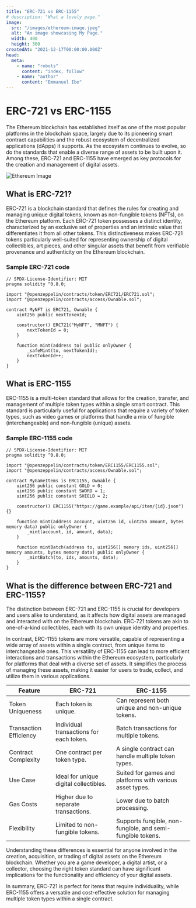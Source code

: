 ```yaml
---
title: "ERC-721 vs ERC-1155"
# description: "What a lovely page."
image:
  src: "/images/ethereum-image.jpeg"
  alt: "An image showcasing My Page."
  width: 400
  height: 300
createdAt: "2021-12-17T00:00:00.000Z"
head:
  meta:
    - name: "robots"
      content: "index, follow"
    - name: "author"
      content: "Emmanuel Ibe"
---
```


# ERC-721 vs ERC-1155

The Ethereum blockchain has established itself as one of the most popular platforms in the blockchain space, largely due to its pioneering smart contract capabilities and the robust ecosystem of decentralized applications (dApps) it supports. As the ecosystem continues to evolve, so do the standards that enable a diverse range of assets to be built upon it. Among these, ERC-721 and ERC-1155 have emerged as key protocols for the creation and management of digital assets.

![Ethereum Image](/images/ethereum-image.jpeg)

## What is ERC-721?

ERC-721 is a blockchain standard that defines the rules for creating and managing unique digital tokens, known as non-fungible tokens (NFTs), on the Ethereum platform. Each ERC-721 token possesses a distinct identity, characterized by an exclusive set of properties and an intrinsic value that differentiates it from all other tokens. This distinctiveness makes ERC-721 tokens particularly well-suited for representing ownership of digital collectibles, art pieces, and other singular assets that benefit from verifiable provenance and authenticity on the Ethereum blockchain.

### Sample ERC-721 code

```solidity
// SPDX-License-Identifier: MIT
pragma solidity ^0.8.0;

import "@openzeppelin/contracts/token/ERC721/ERC721.sol";
import "@openzeppelin/contracts/access/Ownable.sol";

contract MyNFT is ERC721, Ownable {
    uint256 public nextTokenId;

    constructor() ERC721("MyNFT", "MNFT") {
        nextTokenId = 0;
    }

    function mint(address to) public onlyOwner {
        _safeMint(to, nextTokenId);
        nextTokenId++;
    }
}
```

## What is ERC-1155

ERC-1155 is a multi-token standard that allows for the creation, transfer, and management of multiple token types within a single smart contract. This standard is particularly useful for applications that require a variety of token types, such as video games or platforms that handle a mix of fungible (interchangeable) and non-fungible (unique) assets.

### Sample ERC-1155 code

```
// SPDX-License-Identifier: MIT
pragma solidity ^0.8.0;

import "@openzeppelin/contracts/token/ERC1155/ERC1155.sol";
import "@openzeppelin/contracts/access/Ownable.sol";

contract MyGameItems is ERC1155, Ownable {
    uint256 public constant GOLD = 0;
    uint256 public constant SWORD = 1;
    uint256 public constant SHIELD = 2;

    constructor() ERC1155("https://game.example/api/item/{id}.json") {}

    function mint(address account, uint256 id, uint256 amount, bytes memory data) public onlyOwner {
        _mint(account, id, amount, data);
    }

    function mintBatch(address to, uint256[] memory ids, uint256[] memory amounts, bytes memory data) public onlyOwner {
        _mintBatch(to, ids, amounts, data);
    }
}
```

## What is the difference between ERC-721 and ERC-1155?

The distinction between ERC-721 and ERC-1155 is crucial for developers and users alike to understand, as it affects how digital assets are managed and interacted with on the Ethereum blockchain. ERC-721 tokens are akin to one-of-a-kind collectibles, each with its own unique identity and properties.

In contrast, ERC-1155 tokens are more versatile, capable of representing a wide array of assets within a single contract, from unique items to interchangeable ones. This versatility of ERC-1155 can lead to more efficient interactions and transactions within the Ethereum ecosystem, particularly for platforms that deal with a diverse set of assets. It simplifies the process of managing these assets, making it easier for users to trade, collect, and utilize them in various applications.

| Feature                | ERC-721                                 | ERC-1155                                                   |
| ---------------------- | --------------------------------------- | ---------------------------------------------------------- |
| Token Uniqueness       | Each token is unique.                   | Can represent both unique and non-unique tokens.           |
| Transaction Efficiency | Individual transactions for each token. | Batch transactions for multiple tokens.                    |
| Contract Complexity    | One contract per token type.            | A single contract can handle multiple token types.         |
| Use Case               | Ideal for unique digital collectibles.  | Suited for games and platforms with various asset types.   |
| Gas Costs              | Higher due to separate transactions.    | Lower due to batch processing.                             |
| Flexibility            | Limited to non-fungible tokens.         | Supports fungible, non-fungible, and semi-fungible tokens. |

Understanding these differences is essential for anyone involved in the creation, acquisition, or trading of digital assets on the Ethereum blockchain. Whether you are a game developer, a digital artist, or a collector, choosing the right token standard can have significant implications for the functionality and efficiency of your digital assets.

In summary, ERC-721 is perfect for items that require individuality, while ERC-1155 offers a versatile and cost-effective solution for managing multiple token types within a single contract.
